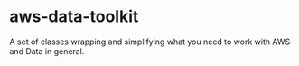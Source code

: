 # aws-data-toolkit
A set of classes wrapping and simplifying what you need to work with AWS and Data in general.
